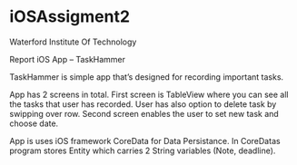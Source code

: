 # iOSAssigment2
Waterford Institute Of Technology


Report iOS App – TaskHammer

TaskHammer is simple app that’s designed for recording important tasks.

App has 2 screens in total. First screen is TableView where you can see all the tasks that user has recorded. User has also option to delete task by swipping over row.
Second screen enables the user to set new task and choose date.

App is uses iOS framework CoreData for Data Persistance. In CoreDatas program stores Entity which carries 2 String variables (Note, deadline).
